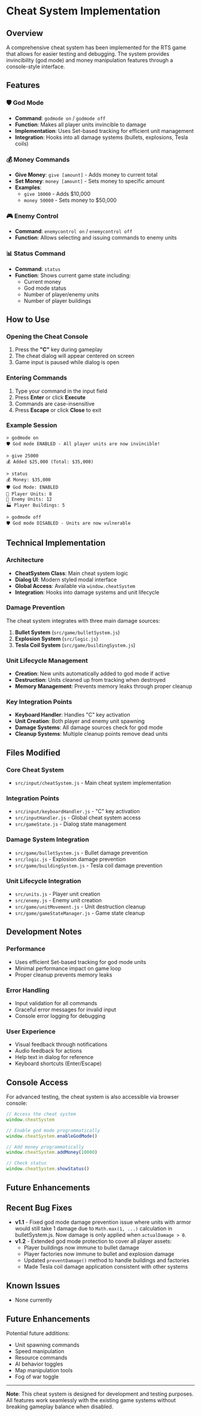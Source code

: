 # Cheat System Implementation

## Overview
A comprehensive cheat system has been implemented for the RTS game that allows for easier testing and debugging. The system provides invincibility (god mode) and money manipulation features through a console-style interface.

## Features

### 🛡️ God Mode
- **Command**: `godmode on` / `godmode off`
- **Function**: Makes all player units invincible to damage
- **Implementation**: Uses Set-based tracking for efficient unit management
- **Integration**: Hooks into all damage systems (bullets, explosions, Tesla coils)

### 💰 Money Commands
- **Give Money**: `give [amount]` - Adds money to current total
- **Set Money**: `money [amount]` - Sets money to specific amount
- **Examples**: 
  - `give 10000` - Adds $10,000
  - `money 50000` - Sets money to $50,000

### 🎮 Enemy Control
- **Command**: `enemycontrol on` / `enemycontrol off`
- **Function**: Allows selecting and issuing commands to enemy units

### 📊 Status Command
- **Command**: `status`
- **Function**: Shows current game state including:
  - Current money
  - God mode status
  - Number of player/enemy units
  - Number of player buildings

## How to Use

### Opening the Cheat Console
1. Press the **"C"** key during gameplay
2. The cheat dialog will appear centered on screen
3. Game input is paused while dialog is open

### Entering Commands
1. Type your command in the input field
2. Press **Enter** or click **Execute**
3. Commands are case-insensitive
4. Press **Escape** or click **Close** to exit

### Example Session
```
> godmode on
🛡️ God mode ENABLED - All player units are now invincible!

> give 25000
💰 Added $25,000 (Total: $35,000)

> status
💰 Money: $35,000
🛡️ God Mode: ENABLED
👥 Player Units: 8
🤖 Enemy Units: 12
🏭 Player Buildings: 5

> godmode off
🛡️ God mode DISABLED - Units are now vulnerable
```

## Technical Implementation

### Architecture
- **CheatSystem Class**: Main cheat system logic
- **Dialog UI**: Modern styled modal interface
- **Global Access**: Available via `window.cheatSystem`
- **Integration**: Hooks into damage systems and unit lifecycle

### Damage Prevention
The cheat system integrates with three main damage sources:
1. **Bullet System** (`src/game/bulletSystem.js`)
2. **Explosion System** (`src/logic.js`)
3. **Tesla Coil System** (`src/game/buildingSystem.js`)

### Unit Lifecycle Management
- **Creation**: New units automatically added to god mode if active
- **Destruction**: Units cleaned up from tracking when destroyed
- **Memory Management**: Prevents memory leaks through proper cleanup

### Key Integration Points
- **Keyboard Handler**: Handles "C" key activation
- **Unit Creation**: Both player and enemy unit spawning
- **Damage Systems**: All damage sources check for god mode
- **Cleanup Systems**: Multiple cleanup points remove dead units

## Files Modified

### Core Cheat System
- `src/input/cheatSystem.js` - Main cheat system implementation

### Integration Points
- `src/input/keyboardHandler.js` - "C" key activation
- `src/inputHandler.js` - Global cheat system access
- `src/gameState.js` - Dialog state management

### Damage System Integration
- `src/game/bulletSystem.js` - Bullet damage prevention
- `src/logic.js` - Explosion damage prevention  
- `src/game/buildingSystem.js` - Tesla coil damage prevention

### Unit Lifecycle Integration
- `src/units.js` - Player unit creation
- `src/enemy.js` - Enemy unit creation
- `src/game/unitMovement.js` - Unit destruction cleanup
- `src/game/gameStateManager.js` - Game state cleanup

## Development Notes

### Performance
- Uses efficient Set-based tracking for god mode units
- Minimal performance impact on game loop
- Proper cleanup prevents memory leaks

### Error Handling
- Input validation for all commands
- Graceful error messages for invalid input
- Console error logging for debugging

### User Experience
- Visual feedback through notifications
- Audio feedback for actions
- Help text in dialog for reference
- Keyboard shortcuts (Enter/Escape)

## Console Access

For advanced testing, the cheat system is also accessible via browser console:

```javascript
// Access the cheat system
window.cheatSystem

// Enable god mode programmatically
window.cheatSystem.enableGodMode()

// Add money programmatically
window.cheatSystem.addMoney(10000)

// Check status
window.cheatSystem.showStatus()
```

## Future Enhancements

## Recent Bug Fixes

- **v1.1** - Fixed god mode damage prevention issue where units with armor would still take 1 damage due to `Math.max(1, ...)` calculation in bulletSystem.js. Now damage is only applied when `actualDamage > 0`.
- **v1.2** - Extended god mode protection to cover all player assets:
  - Player buildings now immune to bullet damage
  - Player factories now immune to bullet and explosion damage  
  - Updated `preventDamage()` method to handle buildings and factories
  - Made Tesla coil damage application consistent with other systems

## Known Issues

- None currently

## Future Enhancements

Potential future additions:
- Unit spawning commands
- Speed manipulation
- Resource commands
- AI behavior toggles
- Map manipulation tools
- Fog of war toggle

---

**Note**: This cheat system is designed for development and testing purposes. All features work seamlessly with the existing game systems without breaking gameplay balance when disabled.
